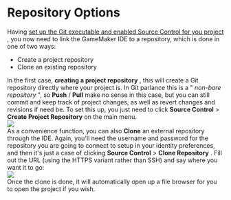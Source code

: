 # Repository Options

Having [set up the Git executable and enabled Source Control for you
project](Setting_Up_Git_Plugin) , you now need to link the GameMaker
IDE to a repository, which is done in one of two ways:

-   Create a project repository
-   Clone an existing repository

In the first case, **creating a project repository** , this will create
a Git repository directly where your project is. In Git parlance this is
a " *non-bare repository* ", so **Push** / **Pull** make no sense in
this case, but you can still commit and keep track of project changes,
as well as revert changes and revisions if need be. To set this up, you
just need to click **Source Control** \> **Create Project Repository**
on the main menu.  
![](https://gms.magecorn.com/Manual/assets/Images/IDE%20Tools/SCM_CreateProjectRepository.png)  
As a convenience function, you can also **Clone** an external repository
through the IDE. Again, you'll need the username and password for the
repository you are going to connect to setup in your identity
preferences, and then it's just a case of clicking **Source Control** \>
**Clone Repository** . Fill out the URL (using the HTTPS variant rather
than SSH) and say where you want it to go:  
![](https://gms.magecorn.com/Manual/assets/Images/IDE%20Tools/SCM_CloneRepository.png)  
Once the clone is done, it will automatically open up a file browser for
you to open the project if you wish.
